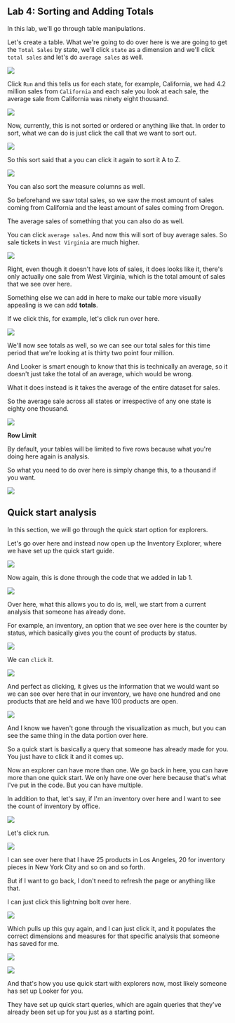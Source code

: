 Lab 4: Sorting and Adding Totals
--------------------------------

In this lab, we'll go through table manipulations.

Let's create a table. What we're going to do over here is we are going to get the `Total Sales` by state, we'll click `state`
as a dimension and we'll click `total sales` and let's do `average sales` as well.

![](./images/42.png)

Click `Run` and this tells us for each state, for example, California, we had 4.2 million sales from `California` and each sale you look at each sale, the average sale from California was ninety eight thousand.

![](./images/43.png)

Now, currently, this is not sorted or ordered or anything like that. In order to sort, what we can do is just click the call that we want to sort out.

![](./images/44.png)

So this sort said that a you can click it again to sort it A to Z.

![](./images/45.png)

You can also sort the measure columns as well.

So beforehand we saw total sales, so we saw the most amount of sales coming from California and the least amount of sales coming from Oregon.

The average sales of something that you can also do as well.

You can click `average sales`. And now this will sort of buy average sales. So sale tickets in `West Virginia` are much higher.

![](./images/46.png)

Right, even though it doesn't have lots of sales, it does looks like it, there's only actually one sale from West Virginia, which is the total amount of sales that we see over here.

Something else we can add in here to make our table more visually appealing is we can add **totals**.

If we click this, for example, let's click run over here.

![](./images/47.png)

We'll now see totals as well, so we can see our total sales for this time period that we're looking at is thirty two point four million.

And Looker is smart enough to know that this is technically an average, so it doesn't just take the total of an average, which would be wrong.

What it does instead is it takes the average of the entire dataset for sales.

So the average sale across all states or irrespective of any one state is eighty one thousand.

![](./images/48.png)

**Row Limit**

By default, your tables will be limited to five rows because what you're doing here again is analysis.

So what you need to do over here is simply change this, to a thousand if you want.

![](./images/49.png)


Quick start analysis
--------------------

In this section, we will go through the quick start option for explorers.

Let's go over here and instead now open up the Inventory Explorer, where we have set up the quick start guide.

![](./images/50.png)

Now again, this is done through the code that we added in lab 1.

![](./images/52.png)

Over here, what this allows you to do is, well, we start from a current analysis that someone has already done.

For example, an inventory, an option that we see over here is the counter by status, which basically gives you the count of products by status.

![](./images/51.png)

We can `click` it.

![](./images/53.png)

And perfect as clicking, it gives us the information that we would want so we can see over here that in our inventory, we have one hundred and one products that are held and we have 100 products are open.

![](./images/54.png)

And I know we haven't gone through the visualization as much, but you can see the same thing in the data portion over here.

So a quick start is basically a query that someone has already made for you. You just have to click it and it comes up.

Now an explorer can have more than one. We go back in here, you can have more than one quick start. We only have one over here because that's what I've put in the code. But you can have multiple.

In addition to that, let's say, if I'm an inventory over here and I want to see the count of inventory by office.

![](./images/55.png)

Let's click run.

![](./images/56.png)

I can see over here that I have 25 products in Los Angeles, 20 for inventory pieces in New York City and so on and so forth.

But if I want to go back, I don't need to refresh the page or anything like that.

I can just click this lightning bolt over here.

![](./images/57.png)

Which pulls up this guy again, and I can just click it, and it populates the correct dimensions and measures for that specific analysis that someone has saved for me.

![](./images/58.png)

![](./images/59.png)

And that's how you use quick start with explorers now, most likely someone has set up Looker for you.

They have set up quick start queries, which are again queries that they've already been set up for you just as a starting point.
